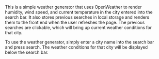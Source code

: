 This is a simple weather generator that uses OpenWeather to render humidity, wind speed, and current temperature in the city entered into the search bar. It also stores previous searches in local storage and renders them to the front end when the user refreshes the page. The previous searches are clickable, which will bring up current weather conditions for that city.

To use the weather generator, simply enter a city name into the search bar and press search. The weather conditions for that city will be displayed below the search bar. 